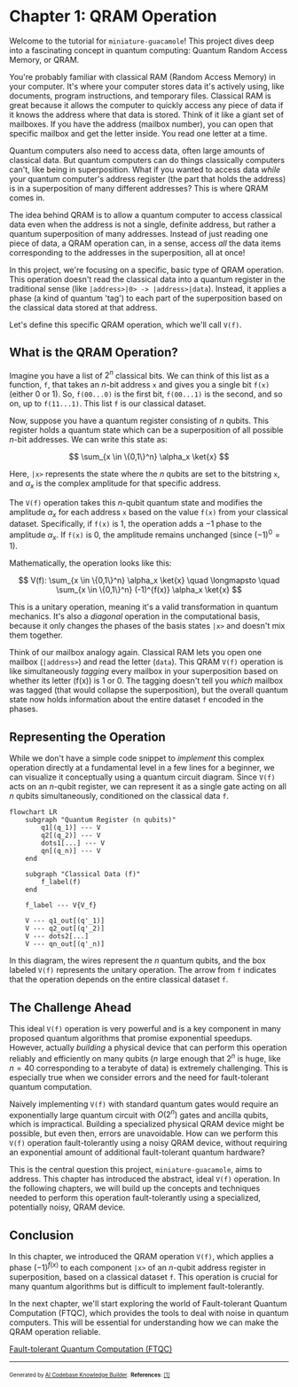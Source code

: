 # Chapter 1: QRAM Operation

Welcome to the tutorial for `miniature-guacamole`! This project dives deep into a fascinating concept in quantum computing: Quantum Random Access Memory, or QRAM.

You're probably familiar with classical RAM (Random Access Memory) in your computer. It's where your computer stores data it's actively using, like documents, program instructions, and temporary files. Classical RAM is great because it allows the computer to quickly access any piece of data if it knows the address where that data is stored. Think of it like a giant set of mailboxes. If you have the address (mailbox number), you can open that specific mailbox and get the letter inside. You read one letter at a time.

Quantum computers also need to access data, often large amounts of classical data. But quantum computers can do things classically computers can't, like being in superposition. What if you wanted to access data _while_ your quantum computer's address register (the part that holds the address) is in a superposition of many different addresses? This is where QRAM comes in.

The idea behind QRAM is to allow a quantum computer to access classical data even when the address is not a single, definite address, but rather a quantum superposition of many addresses. Instead of just reading one piece of data, a QRAM operation can, in a sense, access _all_ the data items corresponding to the addresses in the superposition, all at once!

In this project, we're focusing on a specific, basic type of QRAM operation. This operation doesn't read the classical data into a quantum register in the traditional sense (like `|address>|0> -> |address>|data`). Instead, it applies a phase (a kind of quantum 'tag') to each part of the superposition based on the classical data stored at that address.

Let's define this specific QRAM operation, which we'll call `V(f)`.

## What is the QRAM Operation?

Imagine you have a list of $2^n$ classical bits. We can think of this list as a function, `f`, that takes an $n$-bit address `x` and gives you a single bit `f(x)` (either 0 or 1). So, `f(00...0)` is the first bit, `f(00...1)` is the second, and so on, up to `f(11...1)`. This list `f` is our classical dataset.

Now, suppose you have a quantum register consisting of $n$ qubits. This register holds a quantum state which can be a superposition of all possible $n$-bit addresses. We can write this state as:

$$
\sum_{x \in \{0,1\}^n} \alpha_x \ket{x}
$$

Here, `|x>` represents the state where the $n$ qubits are set to the bitstring `x`, and $\alpha_x$ is the complex amplitude for that specific address.

The `V(f)` operation takes this $n$-qubit quantum state and modifies the amplitude $\alpha_x$ for each address `x` based on the value `f(x)` from your classical dataset. Specifically, if `f(x)` is 1, the operation adds a $-1$ phase to the amplitude $\alpha_x$. If `f(x)` is 0, the amplitude remains unchanged (since $(-1)^0 = 1$).

Mathematically, the operation looks like this:

$$
V(f): \sum_{x \in \{0,1\}^n} \alpha_x \ket{x} \quad \longmapsto \quad \sum_{x \in \{0,1\}^n} (-1)^{f(x)} \alpha_x \ket{x}
$$

This is a unitary operation, meaning it's a valid transformation in quantum mechanics. It's also a _diagonal_ operation in the computational basis, because it only changes the phases of the basis states `|x>` and doesn't mix them together.

Think of our mailbox analogy again. Classical RAM lets you open one mailbox (`|address>`) and read the letter (`data`). This QRAM `V(f)` operation is like simultaneously _tagging_ every mailbox in your superposition based on whether its letter (f(x)) is 1 or 0. The tagging doesn't tell you _which_ mailbox was tagged (that would collapse the superposition), but the overall quantum state now holds information about the entire dataset `f` encoded in the phases.

## Representing the Operation

While we don't have a simple code snippet to _implement_ this complex operation directly at a fundamental level in a few lines for a beginner, we can visualize it conceptually using a quantum circuit diagram. Since `V(f)` acts on an $n$-qubit register, we can represent it as a single gate acting on all $n$ qubits simultaneously, conditioned on the classical data `f`.

```mermaid
flowchart LR
    subgraph "Quantum Register (n qubits)"
        q1[(q_1)] --- V
        q2[(q_2)] --- V
        dots1[...] --- V
        qn[(q_n)] --- V
    end

    subgraph "Classical Data (f)"
        f_label(f)
    end

    f_label --- V{V_f}

    V --- q1_out[(q'_1)]
    V --- q2_out[(q'_2)]
    V --- dots2[...]
    V --- qn_out[(q'_n)]
```

In this diagram, the wires represent the $n$ quantum qubits, and the box labeled `V(f)` represents the unitary operation. The arrow from `f` indicates that the operation depends on the entire classical dataset `f`.

## The Challenge Ahead

This ideal `V(f)` operation is very powerful and is a key component in many proposed quantum algorithms that promise exponential speedups. However, actually _building_ a physical device that can perform this operation reliably and efficiently on many qubits ($n$ large enough that $2^n$ is huge, like $n=40$ corresponding to a terabyte of data) is extremely challenging. This is especially true when we consider errors and the need for fault-tolerant quantum computation.

Naively implementing `V(f)` with standard quantum gates would require an exponentially large quantum circuit with $O(2^n)$ gates and ancilla qubits, which is impractical. Building a specialized physical QRAM device might be possible, but even then, errors are unavoidable. How can we perform this `V(f)` operation fault-tolerantly using a noisy QRAM device, without requiring an exponential amount of additional fault-tolerant quantum hardware?

This is the central question this project, `miniature-guacamole`, aims to address. This chapter has introduced the abstract, ideal `V(f)` operation. In the following chapters, we will build up the concepts and techniques needed to perform this operation fault-tolerantly using a specialized, potentially noisy, QRAM device.

## Conclusion

In this chapter, we introduced the QRAM operation `V(f)`, which applies a phase $(-1)^{f(x)}$ to each component `|x>` of an $n$-qubit address register in superposition, based on a classical dataset `f`. This operation is crucial for many quantum algorithms but is difficult to implement fault-tolerantly.

In the next chapter, we'll start exploring the world of Fault-tolerant Quantum Computation (FTQC), which provides the tools to deal with noise in quantum computers. This will be essential for understanding how we can make the QRAM operation reliable.

[Fault-tolerant Quantum Computation (FTQC)](02_fault_tolerant_quantum_computation__ftqc__.md)

---

<sub><sup>Generated by [AI Codebase Knowledge Builder](https://github.com/The-Pocket/Tutorial-Codebase-Knowledge).</sup></sub> <sub><sup>**References**: [[1]](https://github.com/BorissovAnton/miniature-guacamole/blob/561cc0eae83fae19829c1a65c3478067f59cdeef/main.tex)</sup></sub>
